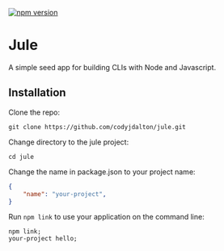 [![npm version](https://badge.fury.io/js/jule.svg)](https://badge.fury.io/js/jule)

# Jule

A simple seed app for building CLIs with Node and Javascript.

## Installation

Clone the repo:
```
git clone https://github.com/codyjdalton/jule.git
```

Change directory to the jule project:
```
cd jule
```

Change the name in package.json to your project name:
```json
{
    "name": "your-project",
}
```

Run `npm link` to use your application on the command line:

```
npm link;
your-project hello;
```